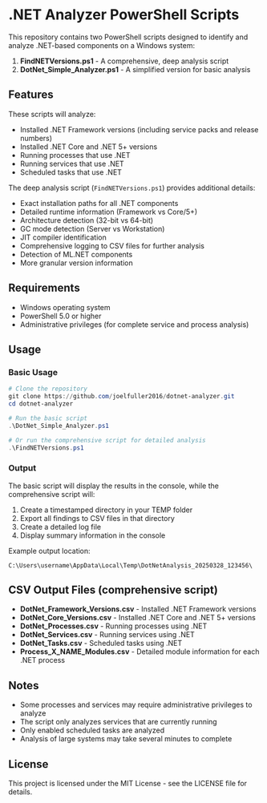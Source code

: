 # .NET Analyzer PowerShell Scripts

This repository contains two PowerShell scripts designed to identify and analyze .NET-based components on a Windows system:

1. **FindNETVersions.ps1** - A comprehensive, deep analysis script
2. **DotNet_Simple_Analyzer.ps1** - A simplified version for basic analysis

## Features

These scripts will analyze:

- Installed .NET Framework versions (including service packs and release numbers)
- Installed .NET Core and .NET 5+ versions
- Running processes that use .NET
- Running services that use .NET
- Scheduled tasks that use .NET

The deep analysis script (`FindNETVersions.ps1`) provides additional details:

- Exact installation paths for all .NET components
- Detailed runtime information (Framework vs Core/5+)
- Architecture detection (32-bit vs 64-bit)
- GC mode detection (Server vs Workstation)
- JIT compiler identification
- Comprehensive logging to CSV files for further analysis
- Detection of ML.NET components
- More granular version information

## Requirements

- Windows operating system
- PowerShell 5.0 or higher
- Administrative privileges (for complete service and process analysis)

## Usage

### Basic Usage

```powershell
# Clone the repository
git clone https://github.com/joelfuller2016/dotnet-analyzer.git
cd dotnet-analyzer

# Run the basic script
.\DotNet_Simple_Analyzer.ps1

# Or run the comprehensive script for detailed analysis
.\FindNETVersions.ps1
```

### Output

The basic script will display the results in the console, while the comprehensive script will:

1. Create a timestamped directory in your TEMP folder
2. Export all findings to CSV files in that directory
3. Create a detailed log file
4. Display summary information in the console

Example output location:
```
C:\Users\username\AppData\Local\Temp\DotNetAnalysis_20250328_123456\
```

## CSV Output Files (comprehensive script)

- **DotNet_Framework_Versions.csv** - Installed .NET Framework versions
- **DotNet_Core_Versions.csv** - Installed .NET Core and .NET 5+ versions
- **DotNet_Processes.csv** - Running processes using .NET
- **DotNet_Services.csv** - Running services using .NET
- **DotNet_Tasks.csv** - Scheduled tasks using .NET
- **Process_X_NAME_Modules.csv** - Detailed module information for each .NET process

## Notes

- Some processes and services may require administrative privileges to analyze
- The script only analyzes services that are currently running
- Only enabled scheduled tasks are analyzed
- Analysis of large systems may take several minutes to complete

## License

This project is licensed under the MIT License - see the LICENSE file for details.
